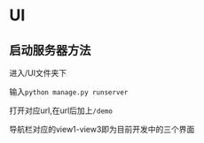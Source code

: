 # UI
## 启动服务器方法 ##
进入/UI文件夹下  

输入`python manage.py runserver`

打开对应url,在url后加上`/demo`  

导航栏对应的view1-view3即为目前开发中的三个界面 

